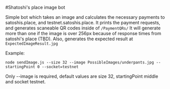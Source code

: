 #Shatoshi's place image bot

Simple bot which takes an image and calculates the necessary payments to satoshis.place, and testnet.satoshis.place.
It prints the payment requests, and generates scaneable QR codes inside of `/PaymentQRs/` It will generate more than one if the image is over 256px because of response times from satoshi's place (TBD).
Also, generates the expected result at `ExpectedImageResult.jpg`

Example:

```node sendImage.js --size 32 --image PossibleImages/underpants.jpg --startingPoint 0 --socket=testnet```

Only --image is required, default values are size 32, startingPoint middle and socket testnet.
